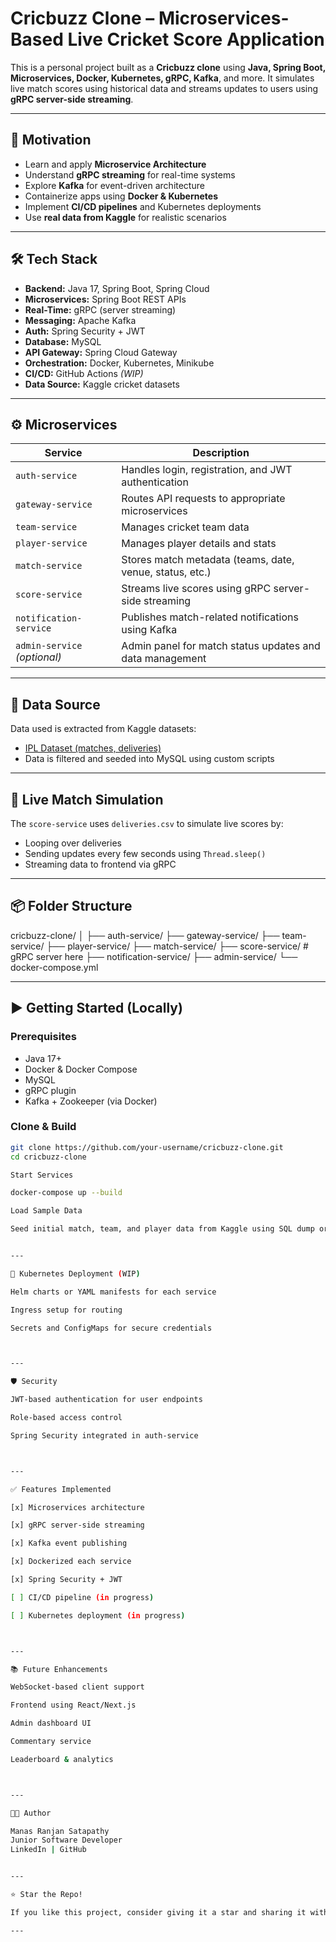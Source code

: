 # Cricbuzz Clone – Microservices-Based Live Cricket Score Application

This is a personal project built as a **Cricbuzz clone** using **Java, Spring Boot, Microservices, Docker, Kubernetes, gRPC, Kafka**, and more. It simulates live match scores using historical data and streams updates to users using **gRPC server-side streaming**.

---

## 🧠 Motivation

- Learn and apply **Microservice Architecture**
- Understand **gRPC streaming** for real-time systems
- Explore **Kafka** for event-driven architecture
- Containerize apps using **Docker & Kubernetes**
- Implement **CI/CD pipelines** and Kubernetes deployments
- Use **real data from Kaggle** for realistic scenarios

---

## 🛠️ Tech Stack

- **Backend:** Java 17, Spring Boot, Spring Cloud
- **Microservices:** Spring Boot REST APIs
- **Real-Time:** gRPC (server streaming)
- **Messaging:** Apache Kafka
- **Auth:** Spring Security + JWT
- **Database:** MySQL
- **API Gateway:** Spring Cloud Gateway
- **Orchestration:** Docker, Kubernetes, Minikube
- **CI/CD:** GitHub Actions *(WIP)*
- **Data Source:** Kaggle cricket datasets

---

## ⚙️ Microservices

| Service              | Description                                                                 |
|----------------------|-----------------------------------------------------------------------------|
| `auth-service`       | Handles login, registration, and JWT authentication                         |
| `gateway-service`    | Routes API requests to appropriate microservices                            |
| `team-service`       | Manages cricket team data                                                   |
| `player-service`     | Manages player details and stats                                            |
| `match-service`      | Stores match metadata (teams, date, venue, status, etc.)                    |
| `score-service`      | Streams live scores using gRPC server-side streaming                        |
| `notification-service` | Publishes match-related notifications using Kafka                         |
| `admin-service` *(optional)* | Admin panel for match status updates and data management          |

---

## 🔄 Data Source

Data used is extracted from Kaggle datasets:

- [IPL Dataset (matches, deliveries)](https://www.kaggle.com/datasets/ramjidoolla/ipl-data-set)
- Data is filtered and seeded into MySQL using custom scripts

---

## 🔴 Live Match Simulation

The `score-service` uses `deliveries.csv` to simulate live scores by:
- Looping over deliveries
- Sending updates every few seconds using `Thread.sleep()`
- Streaming data to frontend via gRPC

---

## 📦 Folder Structure

cricbuzz-clone/ │ ├── auth-service/ ├── gateway-service/ ├── team-service/ ├── player-service/ ├── match-service/ ├── score-service/      # gRPC server here ├── notification-service/ ├── admin-service/ └── docker-compose.yml

---

## ▶️ Getting Started (Locally)

### Prerequisites
- Java 17+
- Docker & Docker Compose
- MySQL
- gRPC plugin
- Kafka + Zookeeper (via Docker)

### Clone & Build
```bash
git clone https://github.com/your-username/cricbuzz-clone.git
cd cricbuzz-clone

Start Services

docker-compose up --build

Load Sample Data

Seed initial match, team, and player data from Kaggle using SQL dump or Java service loaders.


---

🚢 Kubernetes Deployment (WIP)

Helm charts or YAML manifests for each service

Ingress setup for routing

Secrets and ConfigMaps for secure credentials



---

🛡️ Security

JWT-based authentication for user endpoints

Role-based access control

Spring Security integrated in auth-service



---

✅ Features Implemented

[x] Microservices architecture

[x] gRPC server-side streaming

[x] Kafka event publishing

[x] Dockerized each service

[x] Spring Security + JWT

[ ] CI/CD pipeline (in progress)

[ ] Kubernetes deployment (in progress)



---

📚 Future Enhancements

WebSocket-based client support

Frontend using React/Next.js

Admin dashboard UI

Commentary service

Leaderboard & analytics



---

🧑‍💻 Author

Manas Ranjan Satapathy
Junior Software Developer
LinkedIn | GitHub


---

⭐ Star the Repo!

If you like this project, consider giving it a star and sharing it with others!

---

